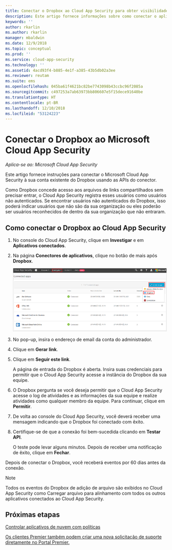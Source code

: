 ```yaml
---
title: Conectar o Dropbox ao Cloud App Security para obter visibilidade e controle de uso | Microsoft Docs
description: Este artigo fornece informações sobre como conectar o aplicativo Dropbox ao Cloud App Security usando o conector de API.
keywords: ''
author: rkarlin
ms.author: rkarlin
manager: mbaldwin
ms.date: 12/9/2018
ms.topic: conceptual
ms.prod: ''
ms.service: cloud-app-security
ms.technology: ''
ms.assetid: 4acd93f4-b885-4e1f-a385-43b5db02a3ee
ms.reviewer: reutam
ms.suite: ems
ms.openlocfilehash: 045ba61f4621bc82be7743098b43ccbc96f2085a
ms.sourcegitcommit: c497253a7ab63973bb806607e5f15dece91640be
ms.translationtype: HT
ms.contentlocale: pt-BR
ms.lasthandoff: 12/10/2018
ms.locfileid: "53124223"
---
```

# <a name="connect-dropbox-to-microsoft-cloud-app-security"></a>Conectar o Dropbox ao Microsoft Cloud App Security

*Aplica-se ao: Microsoft Cloud App Security*

Este artigo fornece instruções para conectar o Microsoft Cloud App Security à sua conta existente do Dropbox usando as APIs do conector.  
 
 
Como Dropbox concede acesso aos arquivos de links compartilhados sem precisar entrar, o Cloud App Security registra esses usuários como usuários não autenticados. Se encontrar usuários não autenticados do Dropbox, isso poderá indicar usuários que não são da sua organização ou eles poderão ser usuários reconhecidos de dentro da sua organização que não entraram.

## <a name="how-to-connect-dropbox-to-cloud-app-security"></a>Como conectar o Dropbox ao Cloud App Security  
  
1.  No console do Cloud App Security, clique em **Investigar** e em **Aplicativos conectados**.  
  
2.  Na página **Conectores de aplicativos**, clique no botão de mais após **Dropbox**.  
  
     ![Conectar ao Dropbox](./media/connect-dropbox.png "connect dropbox")  
  
3.  No pop-up, insira o endereço de email da conta do administrador.  
  
4.  Clique em **Gerar link**.  
  
5.  Clique em **Seguir este link**.  
  
     A página de entrada do Dropbox é aberta. Insira suas credenciais para permitir que o Cloud App Security acesse a instância do Dropbox da sua equipe.  
  
6.  O Dropbox pergunta se você deseja permitir que o Cloud App Security acesse o log de atividades e as informações da sua equipe e realize atividades como qualquer membro da equipe. Para continuar, clique em **Permitir**.  
  
7.  De volta ao console do Cloud App Security, você deverá receber uma mensagem indicando que o Dropbox foi conectado com êxito.  
  
8.  Certifique-se de que a conexão foi bem-sucedida clicando em **Testar API**.  
  
     O teste pode levar alguns minutos. Depois de receber uma notificação de êxito, clique em **Fechar**.  
  
Depois de conectar o Dropbox, você receberá eventos por 60 dias antes da conexão.

> [!NOTE] 
> Todos os eventos do Dropbox de adição de arquivo são exibidos no Cloud App Security como Carregar arquivo para alinhamento com todos os outros aplicativos conectados ao Cloud App Security. 
 
## <a name="next-steps"></a>Próximas etapas 
[Controlar aplicativos de nuvem com políticas](control-cloud-apps-with-policies.md)   

[Os clientes Premier também podem criar uma nova solicitação de suporte diretamente no Portal Premier.](https://premier.microsoft.com/)  
  
  